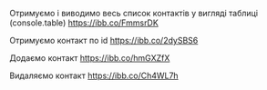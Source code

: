 Отримуємо і виводимо весь список контактів у вигляді таблиці (console.table)
https://ibb.co/FmmsrDK

Отримуємо контакт по id
https://ibb.co/2dySBS6

Додаємо контакт
https://ibb.co/hmGXZfX

Видаляємо контакт
https://ibb.co/Ch4WL7h
